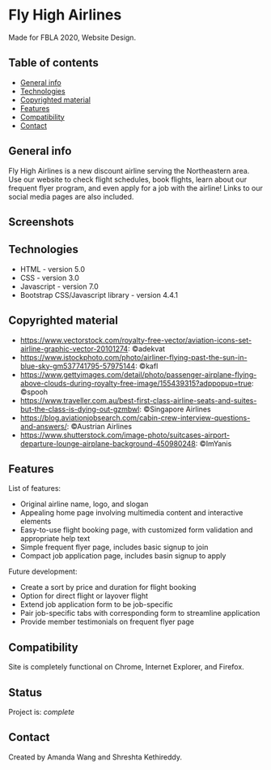 # Fly High Airlines 
Made for FBLA 2020, Website Design. 
 
## Table of contents
* [General info](#general-info)
* [Technologies](#technologies)
* [Copyrighted material](#copyrighted-material)
* [Features](#features)
* [Compatibility](#compatibility)
* [Contact](#contact)
 
## General info
Fly High Airlines is a new discount airline serving the Northeastern area. Use our website to check flight schedules, book flights, learn about our frequent flyer program, and even apply for a job with the airline! Links to our social media pages are also included.

## Screenshots
 
## Technologies
* HTML - version 5.0
* CSS - version 3.0
* Javascript - version 7.0
* Bootstrap CSS/Javascript library - version 4.4.1
 
## Copyrighted material
* https://www.vectorstock.com/royalty-free-vector/aviation-icons-set-airline-graphic-vector-20101274: ©adekvat
* https://www.istockphoto.com/photo/airliner-flying-past-the-sun-in-blue-sky-gm537741795-57975144: ©kafl
* https://www.gettyimages.com/detail/photo/passenger-airplane-flying-above-clouds-during-royalty-free-image/155439315?adppopup=true:   ©spooh
* https://www.traveller.com.au/best-first-class-airline-seats-and-suites-but-the-class-is-dying-out-gzmbwl: ©Singapore Airlines
* https://blog.aviationjobsearch.com/cabin-crew-interview-questions-and-answers/: ©Austrian Airlines
* https://www.shutterstock.com/image-photo/suitcases-airport-departure-lounge-airplane-background-450980248: ©ImYanis
 
## Features
List of features:
* Original airline name, logo, and slogan
* Appealing home page involving multimedia content and interactive elements
* Easy-to-use flight booking page, with customized form validation and appropriate help text
* Simple frequent flyer page, includes basic signup to join
* Compact job application page, includes basin signup to apply
 
Future development:
* Create a sort by price and duration for flight booking
* Option for direct flight or layover flight
* Extend job application form to be job-specific
* Pair job-specific tabs with corresponding form to streamline application
* Provide member testimonials on frequent flyer page
 
## Compatibility
Site is completely functional on Chrome, Internet Explorer, and Firefox.

## Status
Project is: _complete_
 
## Contact
Created by Amanda Wang and Shreshta Kethireddy. 
 
